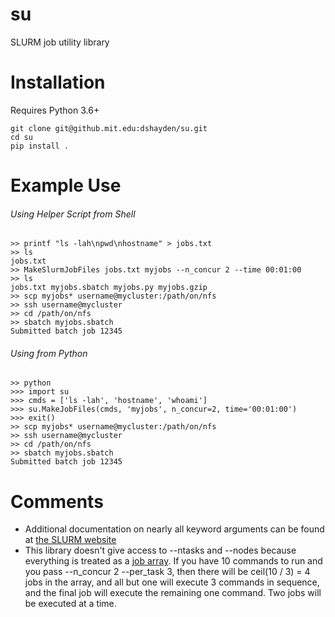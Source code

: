 # su
SLURM job utility library

# Installation
Requires Python 3.6+
```
git clone git@github.mit.edu:dshayden/su.git
cd su
pip install .
```

# Example Use
###### Using Helper Script from Shell
```
>> printf "ls -lah\npwd\nhostname" > jobs.txt
>> ls
jobs.txt
>> MakeSlurmJobFiles jobs.txt myjobs --n_concur 2 --time 00:01:00
>> ls
jobs.txt myjobs.sbatch myjobs.py myjobs.gzip
>> scp myjobs* username@mycluster:/path/on/nfs
>> ssh username@mycluster
>> cd /path/on/nfs
>> sbatch myjobs.sbatch
Submitted batch job 12345
```
###### Using from Python
```
>> python
>>> import su
>>> cmds = ['ls -lah', 'hostname', 'whoami']
>>> su.MakeJobFiles(cmds, 'myjobs', n_concur=2, time='00:01:00')
>>> exit()
>> scp myjobs* username@mycluster:/path/on/nfs
>> ssh username@mycluster
>> cd /path/on/nfs
>> sbatch myjobs.sbatch
Submitted batch job 12345
```

# Comments
* Additional documentation on nearly all keyword arguments can be found at [the SLURM website](https://slurm.schedmd.com/documentation.html)
* This library doesn't give access to --ntasks and --nodes because everything is treated as a [job array](https://slurm.schedmd.com/job_array.html). If you have 10 commands to run and you pass --n_concur 2 --per_task 3, then there will be ceil(10 / 3) = 4 jobs in the array, and all but one will execute 3 commands in sequence, and the final job will execute the remaining one command. Two jobs will be executed at a time.
